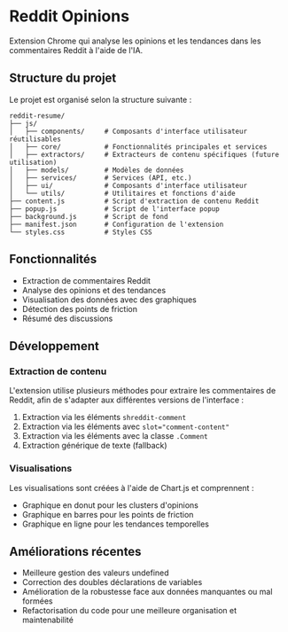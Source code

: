 # Reddit Opinions

Extension Chrome qui analyse les opinions et les tendances dans les commentaires Reddit à l'aide de l'IA.

## Structure du projet

Le projet est organisé selon la structure suivante :

```
reddit-resume/
├── js/
│   ├── components/     # Composants d'interface utilisateur réutilisables
│   ├── core/           # Fonctionnalités principales et services
│   ├── extractors/     # Extracteurs de contenu spécifiques (future utilisation)
│   ├── models/         # Modèles de données
│   ├── services/       # Services (API, etc.)
│   ├── ui/             # Composants d'interface utilisateur
│   └── utils/          # Utilitaires et fonctions d'aide
├── content.js          # Script d'extraction de contenu Reddit
├── popup.js            # Script de l'interface popup
├── background.js       # Script de fond
├── manifest.json       # Configuration de l'extension
└── styles.css          # Styles CSS
```

## Fonctionnalités

- Extraction de commentaires Reddit
- Analyse des opinions et des tendances
- Visualisation des données avec des graphiques
- Détection des points de friction
- Résumé des discussions

## Développement

### Extraction de contenu

L'extension utilise plusieurs méthodes pour extraire les commentaires de Reddit, afin de s'adapter aux différentes versions de l'interface :

1. Extraction via les éléments `shreddit-comment`
2. Extraction via les éléments avec `slot="comment-content"`
3. Extraction via les éléments avec la classe `.Comment`
4. Extraction générique de texte (fallback)

### Visualisations

Les visualisations sont créées à l'aide de Chart.js et comprennent :

- Graphique en donut pour les clusters d'opinions
- Graphique en barres pour les points de friction
- Graphique en ligne pour les tendances temporelles

## Améliorations récentes

- Meilleure gestion des valeurs undefined
- Correction des doubles déclarations de variables
- Amélioration de la robustesse face aux données manquantes ou mal formées
- Refactorisation du code pour une meilleure organisation et maintenabilité
